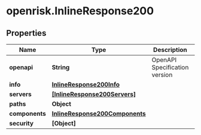 # openrisk.InlineResponse200

## Properties

Name | Type | Description | Notes
------------ | ------------- | ------------- | -------------
**openapi** | **String** | OpenAPI Specification version | 
**info** | [**InlineResponse200Info**](InlineResponse200Info.md) |  | 
**servers** | [**[InlineResponse200Servers]**](InlineResponse200Servers.md) |  | 
**paths** | **Object** |  | 
**components** | [**InlineResponse200Components**](InlineResponse200Components.md) |  | 
**security** | **[Object]** |  | 


